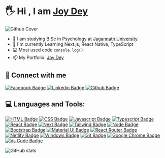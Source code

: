 # 🖐 Hi , I am [Joy Dey](https://joydey100.github.io/personal/)


![Github Cover](https://imgur.com/FzUmkFp.png)

- 🏫 I am studying B.Sc in Psychology at [Jagannath University](https://www.jnu.ac.bd/)
- 🌱 I'm currently Learning Next.js, React Native, TypeScript
- 💻 Most used code `console.log()`
- 📫 My Portfolio: [Joy Dey](https://joydey100.github.io/personal/)



## 🚀 Connect with me



[![Facebook Badge](https://img.shields.io/badge/Facebook-1877F2?style=for-the-badge&logo=facebook&logoColor=white)](https://www.facebook.com/joydey.joydey.16)
[![Linkedin Badge](https://img.shields.io/badge/LinkedIn-0077B5?style=for-the-badge&logo=linkedin&logoColor=white)](https://www.linkedin.com/in/joydey-99/)
[![Github Badge](https://img.shields.io/badge/GitHub-100000?style=for-the-badge&logo=github&logoColor=white)](https://github.com/joydey100)


## 💻 Languages and Tools:




[![HTML Badge](https://img.shields.io/badge/HTML5-E34F26?style=for-the-badge&logo=html5&logoColor=white)](https://github.com/joydey100)
[![CSS Badge](https://img.shields.io/badge/CSS3-1572B6?style=for-the-badge&logo=css3&logoColor=white)](https://github.com/joydey100)
[![Javascript Badge](https://img.shields.io/badge/JavaScript-F7DF1E?style=for-the-badge&logo=javascript&logoColor=black)](https://github.com/joydey100)
[![Typescript Badge](https://img.shields.io/badge/typeScript-0078D6?style=for-the-badge&logo=typeScript&logoColor=white)](https://github.com/joydey100)
[![React Badge](https://img.shields.io/badge/React-20232A?style=for-the-badge&logo=react&logoColor=61DAFB)](https://github.com/joydey100)
[![Next Badge](https://img.shields.io/badge/NextJS-000?style=for-the-badge&logo=nextjs&logoColor=61DAFB)](https://github.com/joydey100)
[![Tailwind Badge](https://img.shields.io/badge/Tailwind_CSS-38B2AC?style=for-the-badge&logo=tailwind-css&logoColor=white)](https://github.com/joydey100)
[![Node Badge](https://img.shields.io/badge/Node.js-43853D?style=for-the-badge&logo=node.js&logoColor=white)](https://github.com/joydey100)
[![Bootstrap Badge](https://img.shields.io/badge/Bootstrap-563D7C?style=for-the-badge&logo=bootstrap&logoColor=white)](https://github.com/joydey100)
[![Material UI Badge](https://img.shields.io/badge/Material--UI-0081CB?style=for-the-badge&logo=material-ui&logoColor=white)](https://github.com/joydey100)
[![React Router Badge](https://img.shields.io/badge/React_Router-CA4245?style=for-the-badge&logo=react-router&logoColor=white)](https://github.com/joydey100)
[![Netlify Badge](https://img.shields.io/badge/Netlify-00C7B7?style=for-the-badge&logo=netlify&logoColor=white)](https://github.com/joydey100)
[![Windows Badge](https://img.shields.io/badge/Windows-0078D6?style=for-the-badge&logo=windows&logoColor=white)](https://github.com/joydey100)
[![Git Badge](https://img.shields.io/badge/git-f34f29?style=for-the-badge&logo=git&logoColor=white)](https://github.com/joydey100)
[![Google Chrome Badge](https://img.shields.io/badge/google_chrome-556532?style=for-the-badge&logo=googlechrome&logoColor=white)](https://github.com/joydey100)
[![Vs Code Badge](https://img.shields.io/badge/Visual_Studio_Code-0078D6?style=for-the-badge&logo=visualstudiocode&logoColor=white)](https://github.com/joydey100)



![GitHub stats](https://github-readme-stats.vercel.app/api?username=joydey100&show_icons=true&theme=dark)



